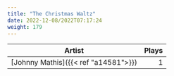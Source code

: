 ```yaml
---
title: "The Christmas Waltz"
date: 2022-12-08/2022T07:17:24
weight: 179
---
```




 Artist | Plays 
----- | -----:
[Johnny Mathis]({{< ref "a14581">}}) | 1

